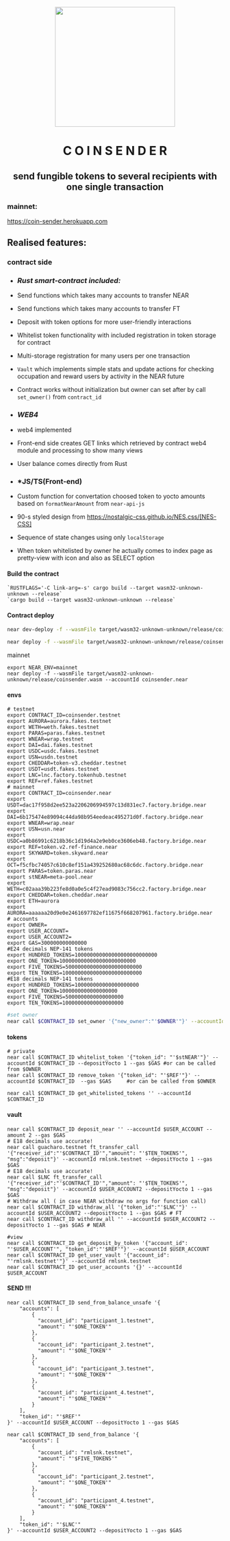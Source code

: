 <p align="center">
    <img src="./contract/common/assets/coinsender_logo.png" align="middle" height="280" width="280">
    <h1 align="center">C O I N S E N D E R</h1>
    <h2 align="center">send fungible tokens to several recipients with one single transaction</h2>
</p>

### mainnet:
https://coin-sender.herokuapp.com

## Realised features:
### contract side
- ### *Rust smart-contract included:*
- Send functions which takes many accounts to transfer NEAR
- Send functions which takes many accounts to transfer FT
- Deposit with token options for more user-friendly interactions
- Whitelist token functionality with included registration in token storage for contract
- Multi-storage registration for many users per one transaction
- ```Vault``` which implements simple stats and update actions for checking occupation and reward users by activity in the NEAR future
- Contract works without initialization but owner can set after by call ```set_owner()``` from ```contract_id```

- ### *WEB4*
- web4 implemented
- Front-end side creates GET links which retrieved by contract web4 module and processing to show many views
- User balance comes directly from Rust

- ### *JS/TS(Front-end)
- Custom function for convertation choosed token to yocto amounts based on ```formatNearAmount``` from ```near-api-js```
- 90-s styled design from https://nostalgic-css.github.io/NES.css/[NES-CSS]
- Sequence of state changes using only ```localStorage```
- When token whitelisted by owner he actually comes to index page as pretty-view with icon and also as SELECT option

#### Build the contract

    `RUSTFLAGS='-C link-arg=-s' cargo build --target wasm32-unknown-unknown --release`
    `cargo build --target wasm32-unknown-unknown --release`

#### Contract deploy

```bash
near dev-deploy -f --wasmFile target/wasm32-unknown-unknown/release/coinsender.wasm

near deploy -f --wasmFile target/wasm32-unknown-unknown/release/coinsender.wasm --accountId coinsender.testnet
```
mainnet
```
export NEAR_ENV=mainnet
near deploy -f --wasmFile target/wasm32-unknown-unknown/release/coinsender.wasm --accountId coinsender.near
```
#### envs

```shell
# testnet
export CONTRACT_ID=coinsender.testnet
export AURORA=aurora.fakes.testnet
export WETH=weth.fakes.testnet
export PARAS=paras.fakes.testnet
export WNEAR=wrap.testnet
export DAI=dai.fakes.testnet
export USDC=usdc.fakes.testnet
export USN=usdn.testnet
export CHEDDAR=token-v3.cheddar.testnet
export USDT=usdt.fakes.testnet
export LNC=lnc.factory.tokenhub.testnet
export REF=ref.fakes.testnet
# mainnet
export CONTRACT_ID=coinsender.near
export USDT=dac17f958d2ee523a2206206994597c13d831ec7.factory.bridge.near
export DAI=6b175474e89094c44da98b954eedeac495271d0f.factory.bridge.near
export WNEAR=wrap.near
export USN=usn.near
export USDC=a0b86991c6218b36c1d19d4a2e9eb0ce3606eb48.factory.bridge.near
export REF=token.v2.ref-finance.near
export SKYWARD=token.skyward.near	
export OCT=f5cfbc74057c610c8ef151a439252680ac68c6dc.factory.bridge.near
export PARAS=token.paras.near
export stNEAR=meta-pool.near	
export WETH=c02aaa39b223fe8d0a0e5c4f27ead9083c756cc2.factory.bridge.near
export CHEDDAR=token.cheddar.near	
export ETH=aurora
export AURORA=aaaaaa20d9e0e2461697782ef11675f668207961.factory.bridge.near
# accounts
export OWNER=
export USER_ACCOUNT=
export USER_ACCOUNT2=
export GAS=300000000000000
#E24 decimals NEP-141 tokens
export HUNDRED_TOKENS=100000000000000000000000000
export ONE_TOKEN=1000000000000000000000000
export FIVE_TOKENS=5000000000000000000000000
export TEN_TOKENS=10000000000000000000000000
#E18 decimals NEP-141 tokens
export HUNDRED_TOKENS=100000000000000000000
export ONE_TOKEN=1000000000000000000
export FIVE_TOKENS=5000000000000000000
export TEN_TOKENS=10000000000000000000
```
```sh
#set owner
near call $CONTRACT_ID set_owner '{"new_owner":"'$OWNER'"}' --accountId $CONTRACT_ID --gas $GAS --depositYocto 1
```

#### tokens
```shell
# private
near call $CONTRACT_ID whitelist_token '{"token_id": "'$stNEAR'"}' --accountId $CONTRACT_ID --depositYocto 1 --gas $GAS #or can be called from $OWNER
near call $CONTRACT_ID remove_token '{"token_id": "'$REF'"}' --accountId $CONTRACT_ID  --gas $GAS     #or can be called from $OWNER

near call $CONTRACT_ID get_whitelisted_tokens '' --accountId $CONTRACT_ID
```
#### vault
```shell
near call $CONTRACT_ID deposit_near '' --accountId $USER_ACCOUNT --amount 2 --gas $GAS
# E18 decimals use accurate!
near call guacharo.testnet ft_transfer_call '{"receiver_id":"'$CONTRACT_ID'","amount": "'$TEN_TOKENS'", "msg":"deposit"}' --accountId rmlsnk.testnet --depositYocto 1 --gas $GAS
# E18 decimals use accurate!
near call $LNC ft_transfer_call '{"receiver_id":"'$CONTRACT_ID'","amount": "'$TEN_TOKENS'", "msg":"deposit"}' --accountId $USER_ACCOUNT2 --depositYocto 1 --gas $GAS
# Withdraw all ( in case NEAR withdraw no args for function call)
near call $CONTRACT_ID withdraw_all '{"token_id":"'$LNC'"}' --accountId $USER_ACCOUNT2 --depositYocto 1 --gas $GAS # FT
near call $CONTRACT_ID withdraw_all '' --accountId $USER_ACCOUNT2 --depositYocto 1 --gas $GAS # NEAR

#view
near call $CONTRACT_ID get_deposit_by_token '{"account_id": "'$USER_ACCOUNT'", "token_id":"'$REF'"}' --accountId $USER_ACCOUNT
near call $CONTRACT_ID get_user_vault '{"account_id": "'rmlsnk.testnet'"}' --accountId rmlsnk.testnet
near call $CONTRACT_ID get_user_accounts '{}' --accountId $USER_ACCOUNT
```
#### SEND !!!
```shell
near call $CONTRACT_ID send_from_balance_unsafe '{
    "accounts": [
        {
          "account_id": "participant_1.testnet",
          "amount": "'$ONE_TOKEN'"
        },
        {
          "account_id": "participant_2.testnet",
          "amount": "'$ONE_TOKEN'"
        },
        {
          "account_id": "participant_3.testnet",
          "amount": "'$ONE_TOKEN'"
        },
        {
          "account_id": "participant_4.testnet",
          "amount": "'$ONE_TOKEN'"
        }
    ],
    "token_id": "'$REF'"
}' --accountId $USER_ACCOUNT --depositYocto 1 --gas $GAS

near call $CONTRACT_ID send_from_balance '{
    "accounts": [
        {
          "account_id": "rmlsnk.testnet",
          "amount": "'$FIVE_TOKENS'"
        },
        {
          "account_id": "participant_2.testnet",
          "amount": "'$ONE_TOKEN'"
        },
        {
          "account_id": "participant_4.testnet",
          "amount": "'$ONE_TOKEN'"
        }
    ],
    "token_id": "'$LNC'"
}' --accountId $USER_ACCOUNT2 --depositYocto 1 --gas $GAS

```

